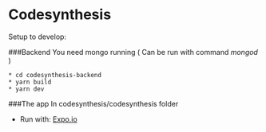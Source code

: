 # Codesynthesis

Setup to develop:

###Backend
You need mongo running 
( Can be run with command *mongod* )

	* cd codesynthesis-backend
	* yarn build
	* yarn dev

###The app
In codesynthesis/codesynthesis folder

* Run with: [Expo.io](https://expo.io/)